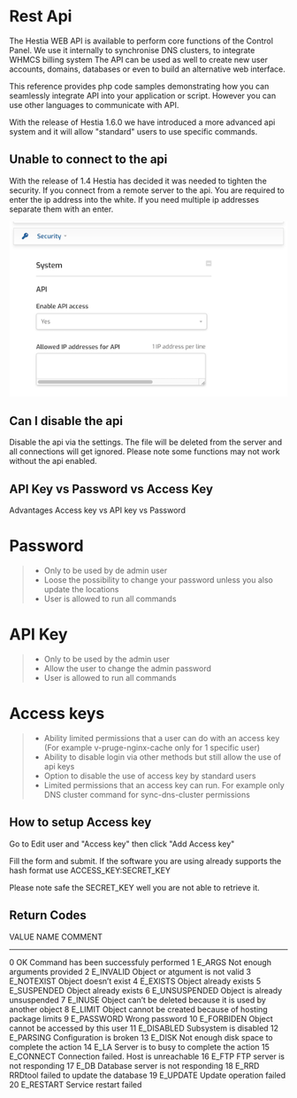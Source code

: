 # Rest Api

The Hestia WEB API is available to perform core functions of the Control
Panel. We use it internally to synchronise DNS clusters, to integrate
WHMCS billing system The API can be used as well to create new user
accounts, domains, databases or even to build an alternative web
interface.

This reference provides php code samples demonstrating how you can
seamlessly integrate API into your application or script. However you
can use other languages to communicate with API.

With the release of Hestia 1.6.0 we have introduced a more advanced api
system and it will allow "standard" users to use specific commands.
## Unable to connect to the api

With the release of 1.4 Hestia has decided it was needed to tighten the
security. If you connect from a remote server to the api. You are
required to enter the ip address into the white. If you need multiple ip
addresses separate them with an enter.

![Api settings](/images/api/api-1.png)

## Can I disable the api

Disable the api via the settings. The file will be deleted from the
server and all connections will get ignored. Please note some functions
may not work without the api enabled.

## API Key vs Password vs Access Key

Advantages Access key vs API key vs Password

# Password

> - Only to be used by de admin user
> - Loose the possibility to change your password unless you also
>   update the locations
> - User is allowed to run all commands

# API Key

> - Only to be used by the admin user
> - Allow the user to change the admin password
> - User is allowed to run all commands

# Access keys

> - Ability limited permissions that a user can do with an access key
>   (For example v-pruge-nginx-cache only for 1 specific user)
> - Ability to disable login via other methods but still allow the use
>   of api keys
> - Option to disable the use of access key by standard users
> - Limited permissions that an access key can run. For example only
>   DNS cluster command for sync-dns-cluster permissions

## How to setup Access key

Go to Edit user and "Access key" then click "Add Access key"

Fill the form and submit. If the software you are using already supports
the hash format use ACCESS_KEY:SECRET_KEY

Please note safe the SECRET_KEY well you are not able to retrieve it.

## Return Codes

VALUE NAME COMMENT

---

0 OK Command has been successfuly performed
1 E_ARGS Not enough arguments provided
2 E_INVALID Object or atgument is not valid
3 E_NOTEXIST Object doesn’t exist
4 E_EXISTS Object already exists
5 E_SUSPENDED Object already exists
6 E_UNSUSPENDED Object is already unsuspended
7 E_INUSE Object can’t be deleted because it is used by another object
8 E_LIMIT Object cannot be created because of hosting package limits
9 E_PASSWORD Wrong password
10 E_FORBIDEN Object cannot be accessed by this user
11 E_DISABLED Subsystem is disabled
12 E_PARSING Configuration is broken
13 E_DISK Not enough disk space to complete the action
14 E_LA Server is to busy to complete the action
15 E_CONNECT Connection failed. Host is unreachable
16 E_FTP FTP server is not responding
17 E_DB Database server is not responding
18 E_RRD RRDtool failed to update the database
19 E_UPDATE Update operation failed
20 E_RESTART Service restart failed
